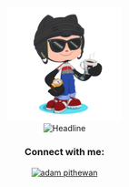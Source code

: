 <div>
    <div align=center>
        <img src="https://raw.githubusercontent.com/AhmedFathyDev/AhmedFathyDev/main/GitHub.png" alt="GitHub Octocat Drinking a Cup of Coffee" height="200">
    </div>
    <div align=center>
        <img src="https://readme-typing-svg.herokuapp.com?color=%236FDA44&size=32&center=true&vCenter=true&width=600&height=50&lines=Hi+there+I'm+Lidor+Bekel+%F0%9F%91%8B;Full-Stack+Engineer;Computer+Science+Student;Problem+Solver;" alt="Headline" />
    </div>
   

<h3 align="center">Connect with me:</h3>
<p align="center">
  <a href="https://www.linkedin.com/in/lidor-bekel/" target="blank"><img align="center"
      src="https://raw.githubusercontent.com/rahuldkjain/github-profile-readme-generator/master/src/images/icons/Social/linked-in-alt.svg"
      alt="adam pithewan" height="30" width="40" /></a>
</p>

<br>
      
</div>
